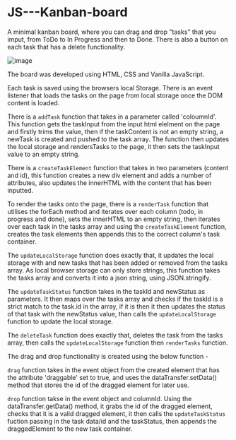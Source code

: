 # JS---Kanban-board

A minimal kanban board, where you can drag and drop "tasks" that you imput, from ToDo to In Progress and then to Done. There is also a button on each task that has a delete functionality.

![image](https://github.com/user-attachments/assets/d6902ed4-15d1-4657-9072-9dc7297f873f)

The board was developed using HTML, CSS and Vanilla JavaScript.

Each task is saved using the browsers local Storage. There is an event listener that loads the tasks on the page from local storage once the DOM content is loaded.

There is a `addTask` function that takes in a parameter called 'coloumnId'. This function gets the taskInput from the input html elelment on the page and firstly trims the value, then if the taskContent is not an empty string, a newTask is created and pushed to the task array. The function then updates the local storage and rendersTasks to the page, it then sets the taskInput value to an empty string.

There is a `createTaskElement` function that takes in two parameters (content and id), this function creates a new div element and adds a number of attributes, also updates the innerHTML with the content that has been inputted.

To render the tasks onto the page, there is a `renderTask` function that utilises the forEach method and iterates over each column (todo, in progress and done), sets the innerHTML to an empty string, then iterates over each task in the tasks array and using the `createTaskElement` function, creates the task elements then appends this to the correct column's task container.

The `updateLocalStorage` function does exactly that, it updates the local storage with and new tasks that has been added or removed from the tasks array. As local browser storage can only store strings, this function takes the tasks array and converts it into a json string, using JSON.stringify.

The `updateTaskStatus` function takes in the taskId and newStatus as parameters. It then maps over the tasks array and checks if the taskId is a strict match to the task.id in the array, if it is then it then updates the status of that task with the newStatus value, than calls the `updateLocalStorage` function to update the local storage.

The `deleteTask` function does exactly that, deletes the task from the tasks array, then calls the `updateLocalStorage` function then `renderTasks` function.

The drag and drop functionality is created using the below function - 

`drag` function takes in the event object from the created element that has the attribute 'draggable' set to true, and uses the dataTransfer.setData() method that stores the id of the dragged element for later use. 

`drop` function takse in the event object and columnId. Using the dataTransfer.getData() method, it grabs the id of the dragged element, checks that it is a valid dragged element, it then calls the `updateTaskStatus` fuction passing in the task data/id and the taskStatus, then appends the draggedElement to the new task container.

